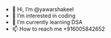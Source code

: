 - 👋 Hi, I’m @yawarshakeel
- 👀 I’m interested in coding
- 🌱 I’m currently learning DSA
- 📫 How to reach me +916005842652

<!---
yawarshakeel/yawarshakeel is a ✨ special ✨ repository because its `README.md` (this file) appears on your GitHub profile.
You can click the Preview link to take a look at your changes.
--->
